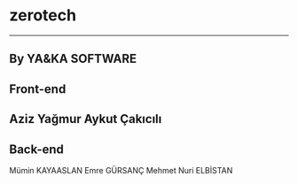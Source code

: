 # zerotech
---
By YA&KA SOFTWARE
---
## Front-end
Aziz Yağmur
Aykut Çakıcılı
---
## Back-end
Mümin KAYAASLAN
Emre GÜRSANÇ
Mehmet Nuri ELBİSTAN
